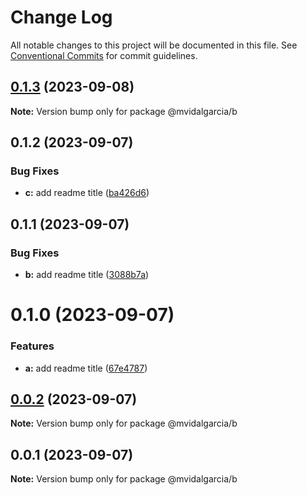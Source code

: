 # Change Log

All notable changes to this project will be documented in this file.
See [Conventional Commits](https://conventionalcommits.org) for commit guidelines.

## [0.1.3](https://github.com/mvidalgarcia/dummy-monorepo/compare/@mvidalgarcia/b@0.1.2...@mvidalgarcia/b@0.1.3) (2023-09-08)

**Note:** Version bump only for package @mvidalgarcia/b





## 0.1.2 (2023-09-07)


### Bug Fixes

* **c:** add readme title ([ba426d6](https://github.com/mvidalgarcia/dummy-monorepo/commit/ba426d6c2d58f08be5716985e24811d682a1b4d8))





## 0.1.1 (2023-09-07)


### Bug Fixes

* **b:** add readme title ([3088b7a](https://github.com/mvidalgarcia/dummy-monorepo/commit/3088b7ac8c03869d236b108373489a61d7d72e64))





# 0.1.0 (2023-09-07)


### Features

* **a:** add readme title ([67e4787](https://github.com/mvidalgarcia/dummy-monorepo/commit/67e4787e7ca79e7c8bfe0a210e8682333035e97d))





## [0.0.2](https://github.com/mvidalgarcia/dummy-monorepo/compare/@mvidalgarcia/b@0.0.1...@mvidalgarcia/b@0.0.2) (2023-09-07)

**Note:** Version bump only for package @mvidalgarcia/b





## 0.0.1 (2023-09-07)

**Note:** Version bump only for package @mvidalgarcia/b
